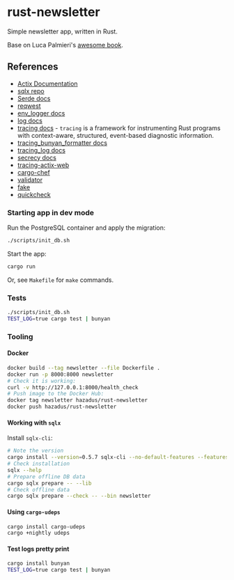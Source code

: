 # rust-newsletter

Simple newsletter app, written in Rust.

Base on Luca Palmieri's [awesome book](http://library.hazadus.ru/books/45/details/).

## References
 - [Actix Documentation](https://actix.rs/docs)
 - [sqlx repo](https://github.com/launchbadge/sqlx)
 - [Serde docs](https://serde.rs)
 - [reqwest](https://crates.io/crates/reqwest)
 - [env_logger docs](https://docs.rs/env_logger/latest/env_logger/)
 - [log docs](https://docs.rs/log/latest/log/)
 - [tracing docs](https://docs.rs/tracing/latest/tracing/) - `tracing` is a framework for instrumenting Rust programs with context-aware, structured, event-based diagnostic information.
 - [tracing_bunyan_formatter docs](https://docs.rs/tracing-bunyan-formatter/0.1.6/tracing_bunyan_formatter/)
 - [tracing_log docs](https://docs.rs/tracing-log/latest/tracing_log/)
 - [secrecy docs](https://docs.rs/secrecy/latest/secrecy/)
 - [tracing-actix-web](https://github.com/LukeMathWalker/tracing-actix-web/tree/main)
 - [cargo-chef](https://github.com/LukeMathWalker/cargo-chef)
 - [validator](https://crates.io/crates/validator)
 - [fake](https://crates.io/crates/fake)
 - [quickcheck](https://crates.io/crates/quickcheck)

### Starting app in dev mode

Run the PostgreSQL container and apply the migration:

```bash
./scripts/init_db.sh
```

Start the app:

```bash
cargo run
```

Or, see `Makefile` for `make` commands.

### Tests

```bash
./scripts/init_db.sh
TEST_LOG=true cargo test | bunyan
```

### Tooling

#### Docker

```bash
docker build --tag newsletter --file Dockerfile .
docker run -p 8000:8000 newsletter
# Check it is working:
curl -v http://127.0.0.1:8000/health_check
# Push image to the Docker Hub:
docker tag newsletter hazadus/rust-newsletter
docker push hazadus/rust-newsletter
```

#### Working with `sqlx`

Install `sqlx-cli`:

```bash
# Note the version
cargo install --version=0.5.7 sqlx-cli --no-default-features --features postgres
# Check installation
sqlx --help
# Prepare offline DB data
cargo sqlx prepare -- --lib
# Check offline data
cargo sqlx prepare --check -- --bin newsletter
```

#### Using `cargo-udeps`

```bash
cargo install cargo-udeps
cargo +nightly udeps
```

#### Test logs pretty print

```bash
cargo install bunyan
TEST_LOG=true cargo test | bunyan
```
